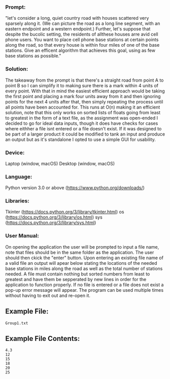 ### Prompt:

"let's consider a long, quiet country road with houses scattered very sparsely along it. (We can picture the road as a long line segment, with an eastern endpoint and a western endpoint.) Further, let's suppose that despite the bucolic setting, the residents of allthese houses arre avid cell phone users. You want to place cell phone base stations at certain points along the road, so that every house is within four miles of one of the base stations. Give an efficent algorithm that achieves this goal, using as few base stations as possible."

### Solution:

The takeaway from the prompt is that there's a straight road from point A to point B so I can simplify it to making sure there is a mark within 4 units of every point. With that in mind the easiest efficient approach would be taking the first point and placing a mark four units away from it and then ignoring points for the next 4 units after that, then simply repeating the process until all points have been accounted for. This runs at O(n) making it an efficient solution, note that this only works on sorted lists of floats going from least to greatest in the form of a text file, as the assignment was open-ended I decided to go for ideal data inputs, though it does have checks for cases where eithher a file isnt entered or a file doesn't exist. If it was designed to be part of a larger product it could be modified to tank an input and produce an output but as it's standalone I opted to use a simple GUI for usability.

### Device:

Laptop (window, macOS)
Desktop (window, macOS)

### Language:

Python version 3.0 or above (https://www.python.org/downloads/)

### Libraries:

Tkinter (https://docs.python.org/3/library/tkinter.html)
os (https://docs.python.org/3/library/os.html)
sys (https://docs.python.org/3/library/sys.html)

### User Manual:

On opening the application the user will be prompted to input a file name, note that files should be in the same folder as the application. The user should then ckick the "enter" button. Upon entering an existing file name of a valid file an output will apear below stating the locations of the needed base stations in miles along the road as well as the total number of stations needed. A file must contain nothing but sorted numbers from least to greatest and have them be sepperated by new lines in order for the application to function properly. If no file is entered or a file does not exist a pop-up error message will appear. The program can be used multiple times without having to exit out and re-open it.
## Example File:
    Group1.txt
## Example File Contents:
    4.3
    12
    15
    18
    20
    25
